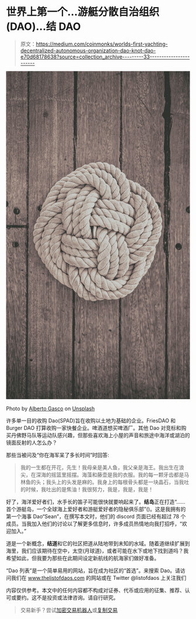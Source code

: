 # 世界上第一个…游艇分散自治组织(DAO)…结 DAO

> 原文：<https://medium.com/coinmonks/worlds-first-yachting-decentralized-autonomous-organization-dao-knot-dao-e70d68178638?source=collection_archive---------33----------------------->

![](img/d714f733b201ced75c19dae32eb2241d.png)

Photo by [Alberto Gasco](https://unsplash.com/@alberto_gasco?utm_source=medium&utm_medium=referral) on [Unsplash](https://unsplash.com?utm_source=medium&utm_medium=referral)

许多单一目的收购 Dao(SPAD)旨在收购以土地为基础的企业。FriesDAO 和 Burger DAO 打算收购一家快餐企业。啤酒道想买啤酒厂。其他 Dao 对竞标和购买丹佛野马队等运动队感兴趣，但那些喜欢海上小屋的声音和旅途中海洋或湖泊的镜面反射的人怎么办？

那些当被问及“你在海军呆了多长时间”时回答:

> 我的一生都在开花，先生！我母亲是美人鱼，我父亲是海王。我出生在浪尖，在深海的摇篮里摇摆。海藻和藤壶是我的衣服。我的每一颗牙齿都是马林鱼的头；我头上的头发是麻的。我身上的每根骨头都是一块晶石，当我吐的时候，我吐出的是焦油！我很努力，我是，我是，我是！

好了，海洋爱好者们，水手长的笛子可能很快就要响起来了。**结岛**正在打造“……首个游艇岛，一个全球海上爱好者和游艇爱好者的隐秘俱乐部”()。这是我拥有的第一个海事 Dao“Sean”，在撰写本文时，他们的 discord 页面已经有超过 78 个成员。当我加入他们的讨论以了解更多信息时，许多成员热情地向我打招呼，“欢迎加入。”

道是一个新概念，**结道**和它的社区把道从陆地带到未知的水域。随着道继续扩展到海里，我们应该期待在空中，太空(月球道)，或者可能在水下或地下找到道吗？我希望如此，但我要为那些在此期间设定新航线的航海家们做好准备。

“Dao 列表”是一个简单易用的网站，旨在成为社区的“首选”。来搜索 Dao。请访问我们在 www.thelistofdaos.com 的网站或在 Twitter @listofdaos 上关注我们

内容仅供参考。本文中的任何内容都不构成对证券、代币或应用的征集、推荐、认可或要约。这不是投资或法律咨询。请自行研究。

> 交易新手？尝试[加密交易机器人](/coinmonks/crypto-trading-bot-c2ffce8acb2a)或[复制交易](/coinmonks/top-10-crypto-copy-trading-platforms-for-beginners-d0c37c7d698c)